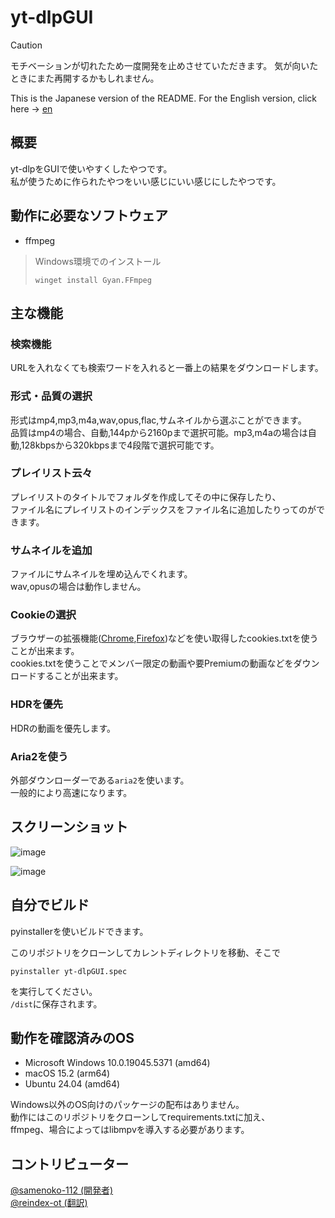 # yt-dlpGUI

> [!CAUTION]
> モチベーションが切れたため一度開発を止めさせていただきます。
> 気が向いたときにまた再開するかもしれません。

This is the Japanese version of the README. For the English version, click here → [en](README.en.md)

## 概要
yt-dlpをGUIで使いやすくしたやつです。  
私が使うために作られたやつをいい感じにいい感じにしたやつです。

## 動作に必要なソフトウェア
- ffmpeg

> Windows環境でのインストール
> ```bash:ターミナル
> winget install Gyan.FFmpeg
> ```

## 主な機能
### 検索機能
URLを入れなくても検索ワードを入れると一番上の結果をダウンロードします。

### 形式・品質の選択
形式はmp4,mp3,m4a,wav,opus,flac,サムネイルから選ぶことができます。  
品質はmp4の場合、自動,144pから2160pまで選択可能。mp3,m4aの場合は自動,128kbpsから320kbpsまで4段階で選択可能です。

### プレイリスト云々
プレイリストのタイトルでフォルダを作成してその中に保存したり、  
ファイル名にプレイリストのインデックスをファイル名に追加したりってのができます。  

### サムネイルを追加
ファイルにサムネイルを埋め込んでくれます。  
wav,opusの場合は動作しません。

### Cookieの選択
ブラウザーの拡張機能([Chrome](https://chromewebstore.google.com/detail/get-cookiestxt-locally/cclelndahbckbenkjhflpdbgdldlbecc),[Firefox](https://addons.mozilla.org/ja/firefox/addon/cookies-txt/))などを使い取得したcookies.txtを使うことが出来ます。  
cookies.txtを使うことでメンバー限定の動画や要Premiumの動画などをダウンロードすることが出来ます。

### HDRを優先
HDRの動画を優先します。  

### Aria2を使う
外部ダウンローダーである`aria2`を使います。  
一般的により高速になります。

## スクリーンショット

![image](https://github.com/user-attachments/assets/41a929f1-b9e3-497f-afb4-3335e6de8198)

![image](https://github.com/user-attachments/assets/239eef17-f7b3-4133-89bb-ff72e0d44a2e)

## 自分でビルド
pyinstallerを使いビルドできます。

このリポジトリをクローンしてカレントディレクトリを移動、そこで
```bash:
pyinstaller yt-dlpGUI.spec
```

を実行してください。  
`/dist`に保存されます。

## 動作を確認済みのOS
- Microsoft Windows 10.0.19045.5371 (amd64)
- macOS 15.2 (arm64)
- Ubuntu 24.04 (amd64)

Windows以外のOS向けのパッケージの配布はありません。  
動作にはこのリポジトリをクローンしてrequirements.txtに加え、  
ffmpeg、場合によってはlibmpvを導入する必要があります。

## コントリビューター
[@samenoko-112 (開発者)](https://github.com/samenoko-112)  
[@reindex-ot (翻訳)](https://github.com/reindex-ot)

